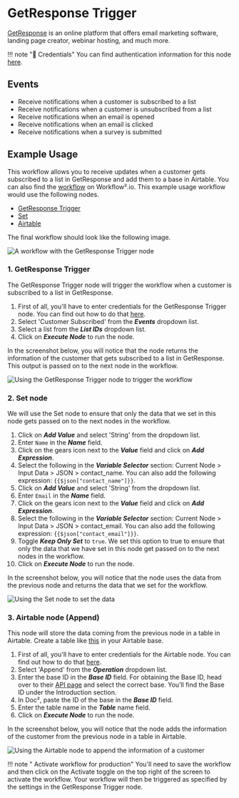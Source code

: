 # GetResponse Trigger

[GetResponse](https://www.getresponse.com/) is an online platform that offers email marketing software, landing page creator, webinar hosting, and much more.

!!! note "🔑 Credentials"
    You can find authentication information for this node [here](/workflow/integrations/credentials/getResponse/).


## Events

- Receive notifications when a customer is subscribed to a list
- Receive notifications when a customer is unsubscribed from a list
- Receive notifications when an email is opened
- Receive notifications when an email is clicked
- Receive notifications when a survey is submitted

## Example Usage

This workflow allows you to receive updates when a customer gets subscribed to a list in GetResponse and add them to a base in Airtable. You can also find the [workflow](https://WF².io/workflows/933) on Workflow².io. This example usage workflow would use the following nodes.
- [GetResponse Trigger]()
- [Set](/workflow/integrations/core-nodes/workflow-nodes-base.set/)
- [Airtable](/workflow/integrations/nodes/workflow-nodes-base.airtable/)

The final workflow should look like the following image.

![A workflow with the GetResponse Trigger node](/_images/integrations/trigger-nodes/getresponsetrigger/workflow.png)

### 1. GetResponse Trigger

The GetResponse Trigger node will trigger the workflow when a customer is subscribed to a list in GetResponse.

1. First of all, you'll have to enter credentials for the GetResponse Trigger node. You can find out how to do that [here](/workflow/integrations/credentials/getResponse/).
2. Select 'Customer Subscribed' from the ***Events*** dropdown list.
3. Select a list from the ***List IDs*** dropdown list.
4. Click on ***Execute Node*** to run the node.

In the screenshot below, you will notice that the node returns the information of the customer that gets subscribed to a list in GetResponse. This output is passed on to the next node in the workflow.

![Using the GetResponse Trigger node to trigger the workflow](/_images/integrations/trigger-nodes/getresponsetrigger/getresponsetrigger_node.png)

### 2. Set node

We will use the Set node to ensure that only the data that we set in this node gets passed on to the next nodes in the workflow.

1. Click on ***Add Value*** and select 'String' from the dropdown list.
2. Enter `Name` in the ***Name*** field.
3. Click on the gears icon next to the ***Value*** field and click on ***Add Expression***.
4. Select the following in the ***Variable Selector*** section: Current Node > Input Data > JSON > contact_name. You can also add the following expression: `{{$json["contact_name"]}}`.
5. Click on ***Add Value*** and select 'String' from the dropdown list.
6. Enter `Email` in the ***Name*** field.
7. Click on the gears icon next to the ***Value*** field and click on ***Add Expression***.
8. Select the following in the ***Variable Selector*** section: Current Node > Input Data > JSON > contact_email. You can also add the following expression: `{{$json["contact_email"]}}`.
9. Toggle ***Keep Only Set*** to `true`. We set this option to true to ensure that only the data that we have set in this node get passed on to the next nodes in the workflow.
10. Click on ***Execute Node*** to run the node.

In the screenshot below, you will notice that the node uses the data from the previous node and returns the data that we set for the workflow.

![Using the Set node to set the data](/_images/integrations/trigger-nodes/getresponsetrigger/set_node.png)

### 3. Airtable node (Append)

This node will store the data coming from the previous node in a table in Airtable. Create a table like [this](https://airtable.com/shruNwTykzR3tkr6d) in your Airtable base.

1. First of all, you'll have to enter credentials for the Airtable node. You can find out how to do that [here](/workflow/integrations/credentials/airtable/).
2. Select 'Append' from the ***Operation*** dropdown list.
3. Enter the base ID in the ***Base ID*** field. For obtaining the Base ID, head over to their [API page](https://airtable.com/api) and select the correct base. You’ll find the Base ID under the Introduction section.
4. In Doc², paste the ID of the base in the ***Base ID*** field.
5. Enter the table name in the ***Table*** name field.
6. Click on ***Execute Node*** to run the node.

In the screenshot below, you will notice that the node adds the information of the customer from the previous node in a table in Airtable.

![Using the Airtable node to append the information of a customer](/_images/integrations/trigger-nodes/getresponsetrigger/airtable_node.png)

!!! note " Activate workflow for production"
    You'll need to save the workflow and then click on the Activate toggle on the top right of the screen to activate the workflow. Your workflow will then be triggered as specified by the settings in the GetResponse Trigger node.

